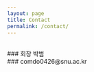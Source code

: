 ```yaml
---
layout: page
title: Contact
permalink: /contact/
---
```


<br/>
### 회장 박범
<br/>
### comdo0426@snu.ac.kr
<br/>
